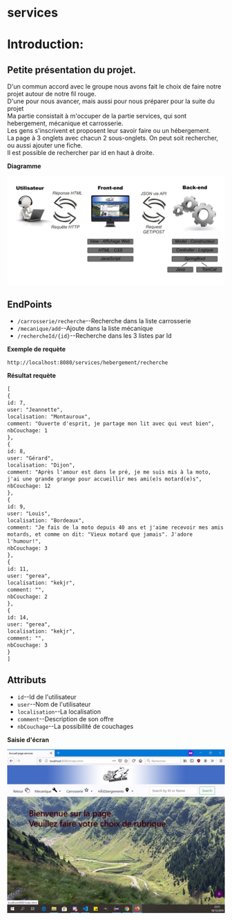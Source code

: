 # services

<h1>Introduction:</h1>

<h2>Petite présentation du projet.</h2>

<p>D'un commun accord avec le groupe nous avons fait le choix de faire notre projet autour de notre fil rouge.<br>
D'une pour nous avancer, mais aussi pour nous préparer pour la suite du projet<br>
Ma partie consistait à m'occuper de la partie services, qui sont hebergement, mécanique et carrosserie.<br>
Les gens s'inscrivent et proposent leur savoir faire ou un hébergement.<br>
La page à 3 onglets avec chacun 2 sous-onglets. On peut soit rechercher, ou aussi ajouter une fiche.<br>
Il est possible de rechercher par id en haut à droite.</p>
<p><strong>Diagramme</strong></p>
<img src="Diagramme.jpg">

<h2>EndPoints</h2>
<ul>
<li><code>/carrosserie/recherche</code>--Recherche dans la liste carrosserie</li>
<li><code>/mecanique/add</code>--Ajoute dans la liste mécanique</li>
<li><code>/rechercheId/{id}</code>--Recherche dans les 3 listes par Id</li>
</ul>
<p><strong>Exemple de requète</strong></p>
<pre><code>http://localhost:8080/services/hebergement/recherche</code></pre>
<p><strong>Résultat requète</strong></p>
<pre><code>[
{
id: 7,
user: "Jeannette",
localisation: "Montauroux",
comment: "Ouverte d'esprit, je partage mon lit avec qui veut bien",
nbCouchage: 1
},
{
id: 8,
user: "Gérard",
localisation: "Dijon",
comment: "Après l'amour est dans le pré, je me suis mis à la moto, j'ai une grande grange pour accueillir mes ami(e)s motard(e)s",
nbCouchage: 12
},
{
id: 9,
user: "Louis",
localisation: "Bordeaux",
comment: "Je fais de la moto depuis 40 ans et j'aime recevoir mes amis motards, et comme on dit: "Vieux motard que jamais". J'adore l'humour!",
nbCouchage: 3
},
{
id: 11,
user: "gerea",
localisation: "kekjr",
comment: "",
nbCouchage: 2
},
{
id: 14,
user: "gerea",
localisation: "kekjr",
comment: "",
nbCouchage: 3
}
]</code></pre>
<h2>Attributs</h2>
<ul>
<li><code>id</code>--Id de l'utilisateur</li>
<li><code>user</code>--Nom de l'utilisateur</li>
<li><code>localisation</code>--La localisation</li>
<li><code>comment</code>--Description de son offre</li>
<li><code>nbCouchage</code>--La possibilité de couchages</li>
</ul>
<p><strong>Saisie d'écran</strong></p>
<img src="/screenshot.png">